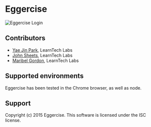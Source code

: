 # Eggercise

![Eggercise Login](/images/eggercise-login.jpg)

## Contributors
* [Yae Jin Park](https://github.com/yaejin91), LearnTech Labs
* [John Sheets](https://github.com/b33rTiger), LearnTech Labs
* [Maribel Gordon](https://github.com/outdoorsole), LearnTech Labs

## Supported environments
Eggercise has been tested in the Chrome browser, as well as node.

## Support

Copyright (c) 2015 Eggercise. This software is licensed under the ISC license.
